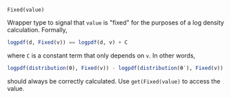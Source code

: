 ```
Fixed(value)
```

Wrapper type to signal that `value` is "fixed" for the purposes of a log density calculation. Formally,

```julia
logpdf(d, Fixed(v)) == logpdf(d, v) + C
```

where `C` is a constant term that only depends on `v`. In other words,

```julia
logpdf(distribution(θ), Fixed(v)) - logpdf(distribution(θ′), Fixed(v))
```

should always be correctly calculated. Use `get(Fixed(value)` to access the value.

